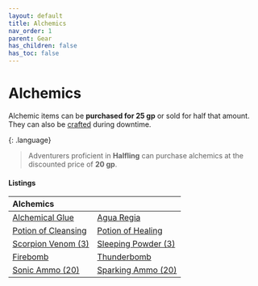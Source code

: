 ```yaml
---
layout: default
title: Alchemics
nav_order: 1
parent: Gear
has_children: false
has_toc: false
---
```


# Alchemics

Alchemic items can be **purchased for 25 gp** or sold for half that amount. They can also be [crafted](../../data/downtime_activities/alchemy) during downtime.


{: .language}
> Adventurers proficient in **Halfling** can purchase alchemics at the discounted price of **20 gp**.


#### Listings

| Alchemics                                                       |                                                             |
| :-------------------------------------------------------------- | :---------------------------------------------------------- |
| [Alchemical Glue](../../data/alchemics/alchemical_glue)         | [Agua Regia](../../data/alchemics/agua_regia)               |
| [Potion of Cleansing](../../data/alchemics/potion_of_cleansing) | [Potion of Healing](../../data/alchemics/potion_of_healing) |
| [Scorpion Venom (3)](../../data/alchemics/scorpion_venom)       | [Sleeping Powder (3)](../../data/alchemics/sleeping_powder) |
| [Firebomb](../../data/alchemics/firebomb)                       | [Thunderbomb](../../data/alchemics/thunderbomb)             |
| [Sonic Ammo (20)](../../data/alchemics/sonic_ammo)              | [Sparking Ammo (20)](../../data/alchemics/sparking_ammo)    |

